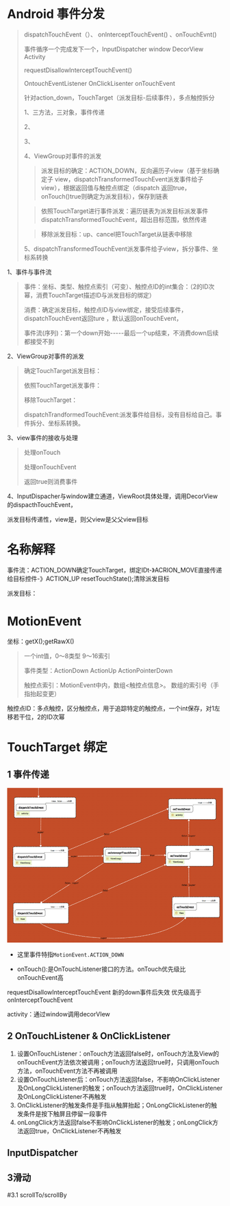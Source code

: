 # Android 事件分发

> dispatchTouchEvent（）、 onInterceptTouchEvent() 、onTouchEvnt()
>
> 事件循序一个完成发下一个，InputDispatcher window DecorView Activity
>
> requestDisallowInterceptTouchEvent()
>
> 
>
> OntouchEventListener OnClickLisenter onTouchEvent
>
> 针对action_down，TouchTarget（派发目标-后续事件），多点触控拆分
>
> 1、三方法，三对象，事件传递
>
> 2、
>
> 3、
>
> 4、ViewGroup对事件的派发
>
> > 派发目标的确定：ACTION_DOWN，反向遍历子view（基于坐标确定子 view，dispatchTransformedTouchEvent派发事件给子 view），根据返回值与触控点绑定（dispatch 返回true，onTouch()true则确定为派发目标），保存到链表
>
> > 依照TouchTarget进行事件派发：遍历链表为派发目标派发事件dispatchTransformedTouchEvent，超出目标范围，依然传递
>
> > 移除派发目标：up、cancel把TouchTarget从链表中移除
>
> 5、dispatchTransformedTouchEvent派发事件给子view，拆分事件、坐标系转换



1、事件与事件流

> 事件：坐标、类型、触控点索引（可变）、触控点ID的int集合：（2的ID次幂，消费TouchTarget描述ID与派发目标的绑定）
>
> 消费：确定派发目标，触控点ID与view绑定，接受后续事件，dispatchTouchEvent返回ture ，默认返回onTouchEvent，
>
> 事件流(序列)：第一个down开始-----最后一个up结束，不消费down后续都接受不到

2、ViewGroup对事件的派发

> 确定TouchTarget派发目标：
>
> 依照TouchTarget派发事件：
>
> 移除TouchTarget：
>
> dispatchTrandformedTouchEvent:派发事件给目标，没有目标给自己。事件拆分、坐标系转换。

3、view事件的接收与处理

> 处理onTouch
>
> 处理onTouchEvent
>
> 返回true则消费事件

4、InputDispacher与window建立通道，ViewRoot具体处理，调用DecorView的dispacthTouchEvent，



派发目标传递性，view是，则父view是父父view目标

# 名称解释

事件流：ACTION_DOWN确定TouchTarget，绑定IDt-》ACRION_MOVE直接传递给目标控件-》ACTION_UP resetTouchState();清除派发目标

派发目标：

# MotionEvent

坐标：getX();getRawX()

>  一个int值，0～8类型 9～16索引
>
> 事件类型：ActionDown ActionUp ActionPointerDown
>
> 触控点索引：MotionEvent中内，数组<触控点信息>。 数组的索引号（手指抬起变更）

触控点ID：多点触控，区分触控点，用于追踪特定的触控点，一个int保存，对1左移若干位，2的ID次幂



# TouchTarget 绑定



## 1 事件传递

![Android事件分发机制](../sources/Android事件分发机制.png)

- 这里事件特指`MotionEvent.ACTION_DOWN`

- onTouch():是OnTouchListener接口的方法。onTouch优先级比onTouchEvent高

requestDisallowInterceptTouchEvent 新的down事件后失效 优先级高于onInterceptTouchEvent

activity：通过window调用decorVIew

## 2 OnTouchListener & OnClickListener

1. 设置OnTouchListener：onTouch方法返回false时，onTouch方法及View的onTouchEvent方法依次被调用；onTouch方法返回true时，只调用onTouch方法，onTouchEvent方法不再被调用
2. 设置OnTouchListener后：onTouch方法返回false，不影响OnClickListener及OnLongClickListener的触发；onTouch方法返回true时，OnClickListener及OnLongClickListener不再触发
3. OnClickListener的触发条件是手指从触屏抬起；OnLongClickListener的触发条件是按下触屏且停留一段事件
4. onLongClick方法返回false不影响OnClickListener的触发；onLongClick方法返回true，OnClickListener不再触发

## InputDispatcher



## 3滑动

#3.1 scrollTo/scrollBy